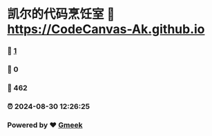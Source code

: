 # 凯尔的代码烹饪室 :link: https://CodeCanvas-Ak.github.io 
### :page_facing_up: [1](https://CodeCanvas-Ak.github.io/tag.html) 
### :speech_balloon: 0 
### :hibiscus: 462 
### :alarm_clock: 2024-08-30 12:26:25 
### Powered by :heart: [Gmeek](https://github.com/Meekdai/Gmeek)
